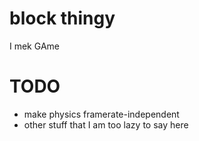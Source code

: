 # block thingy
I mek GAme

# TODO

 * make physics framerate-independent
 * other stuff that I am too lazy to say here